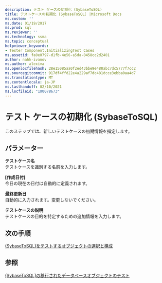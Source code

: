 ```yaml
---
description: テスト ケースの初期化 (SybaseToSQL)
title: テストケースの初期化 (SybaseToSQL) |Microsoft Docs
ms.custom: ''
ms.date: 01/19/2017
ms.prod: sql
ms.reviewer: ''
ms.technology: ssma
ms.topic: conceptual
helpviewer_keywords:
- Tester Component,InitializingTest Cases
ms.assetid: fa0e0797-d1fb-4e56-a5da-8458cc2d2401
author: nahk-ivanov
ms.author: alexiva
ms.openlocfilehash: 28e15085aa0f2ed43bbe9e480abc7dc5777f7cc2
ms.sourcegitcommit: 917df4ffd22e4a229af7dc481dcce3ebba0aa4d7
ms.translationtype: MT
ms.contentlocale: ja-JP
ms.lasthandoff: 02/10/2021
ms.locfileid: "100078673"
---
```

# <a name="initializing-test-cases-sybasetosql"></a>テスト ケースの初期化 (SybaseToSQL)
このステップでは、新しいテストケースの初期情報を指定します。  
  
## <a name="parameters"></a>パラメーター  
**テストケース名**  
テストケースを識別する名前を入力します。  
  
**[作成日付]**  
今日の現在の日付は自動的に定義されます。  
  
**最終更新日**  
自動的に入力されます。変更しないでください。  
  
**テストケースの説明**  
テストケースの目的を特定するための追加情報を入力します。  
  
## <a name="next-step"></a>次の手順  
[&#40;SybaseToSQL&#41;をテストするオブジェクトの選択と構成 ](../../ssma/sybase/selecting-and-configuring-objects-to-test-sybasetosql.md)  
  
## <a name="see-also"></a>参照  
[&#40;SybaseToSQL&#41;の移行されたデータベースオブジェクトのテスト ](../../ssma/sybase/testing-migrated-database-objects-sybasetosql.md)  
  
